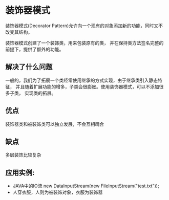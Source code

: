 # 装饰器模式
装饰器模式(Decorator Pattern)允许向一个现有的对象添加新的功能，同时又不改变其结构。

装饰器模式创建了一个装饰类，用来包装原有的类，
并在保持类方法签名完整的前提下，提供了额外的功能。

## 解决了什么问题
一般的，我们为了拓展一个类经常使用继承的方式实现，由于继承类引入静态特征，
并且随着扩展功能的增多，子类会很膨胀。使用装饰器模式，可以不添加很多子类，
实现类的拓展。

## 优点
装饰器类和被装饰类可以独立发展，不会互相耦合

## 缺点
多层装饰比较复杂

## 应用实例:
- JAVA中的IO流
 new DataInputStream(new FileInputStream("test.txt"));
- 人穿衣服，人则为被装饰对象，衣服为装饰器
